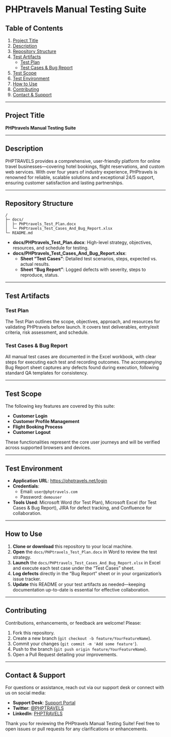 # PHPtravels Manual Testing Suite

## Table of Contents
1. [Project Title](#project-title)  
2. [Description](#description)  
3. [Repository Structure](#repository-structure)  
4. [Test Artifacts](#test-artifacts)  
   - [Test Plan](#test-plan)  
   - [Test Cases & Bug Report](#test-cases--bug-report)  
5. [Test Scope](#test-scope)  
6. [Test Environment](#test-environment)  
7. [How to Use](#how-to-use)  
8. [Contributing](#contributing)  
9. [Contact & Support](#contact--support)  

---

## Project Title
**PHPtravels Manual Testing Suite**

---

## Description
PHPTRAVELS provides a comprehensive, user-friendly platform for online travel businesses—covering hotel bookings, flight reservations, and custom web services. With over four years of industry experience, PHPtravels is renowned for reliable, scalable solutions and exceptional 24/5 support, ensuring customer satisfaction and lasting partnerships.

---

## Repository Structure
```
/
├─ docs/
│  ├─ PHPtravels_Test_Plan.docx
│  └─ PHPtravels_Test_Cases_And_Bug_Report.xlsx
└─ README.md
```
- **docs/PHPtravels_Test_Plan.docx**: High-level strategy, objectives, resources, and schedule for testing.  
- **docs/PHPtravels_Test_Cases_And_Bug_Report.xlsx**:  
  - **Sheet “Test Cases”**: Detailed test scenarios, steps, expected vs. actual results.  
  - **Sheet “Bug Report”**: Logged defects with severity, steps to reproduce, status.  

---

## Test Artifacts

### Test Plan
The Test Plan outlines the scope, objectives, approach, and resources for validating PHPtravels before launch. It covers test deliverables, entry/exit criteria, risk assessment, and schedule.

### Test Cases & Bug Report
All manual test cases are documented in the Excel workbook, with clear steps for executing each test and recording outcomes. The accompanying Bug Report sheet captures any defects found during execution, following standard QA templates for consistency.

---

## Test Scope
The following key features are covered by this suite:
- **Customer Login**  
- **Customer Profile Management**  
- **Flight Booking Process**  
- **Customer Logout**

These functionalities represent the core user journeys and will be verified across supported browsers and devices.

---

## Test Environment
- **Application URL**: https://phptravels.net/login  
- **Credentials**:  
  - Email: `user@phptravels.com`  
  - Password: `demouser`  
- **Tools Used**: Microsoft Word (for Test Plan), Microsoft Excel (for Test Cases & Bug Report), JIRA for defect tracking, and Confluence for collaboration.

---

## How to Use
1. **Clone or download** this repository to your local machine.  
2. **Open** the `docs/PHPtravels_Test_Plan.docx` in Word to review the test strategy.  
3. **Launch** the `docs/PHPtravels_Test_Cases_And_Bug_Report.xlsx` in Excel and execute each test case under the “Test Cases” sheet.  
4. **Log defects** directly in the “Bug Report” sheet or in your organization’s issue tracker.  
5. **Update** this README or your test artifacts as needed—keeping documentation up-to-date is essential for effective collaboration.

---

## Contributing
Contributions, enhancements, or feedback are welcome! Please:
1. Fork this repository.  
2. Create a new branch (`git checkout -b feature/YourFeatureName`).  
3. Commit your changes (`git commit -m 'Add some feature'`).  
4. Push to the branch (`git push origin feature/YourFeatureName`).  
5. Open a Pull Request detailing your improvements.

---

## Contact & Support
For questions or assistance, reach out via our support desk or connect with us on social media:
- **Support Desk**: [Support Portal](https://phptravels.net/support)  
- **Twitter**: [@PHPTRAVELS](https://twitter.com/phptravels)  
- **LinkedIn**: [PHPTRAVELS](https://www.linkedin.com/company/phptravels)

Thank you for reviewing the PHPtravels Manual Testing Suite! Feel free to open issues or pull requests for any clarifications or enhancements.
